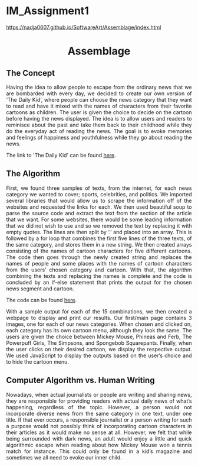 # IM_Assignment1

https://nadja0607.github.io/SoftwareArt/Assemblage/index.html

<h1 align="center">Assemblage</h1>

<h2>The Concept</h2>

<p align="justify"> Having the idea to allow people to escape from the ordinary news that we are bombarded with every day, we decided to create our own version of ‘The Daily Kid’, where people can choose the news category that they want to read and have it mixed with the names of characters from their favorite cartoons as children. The user is given the choice to decide on the cartoon before having the news displayed. The idea is to allow users and readers to reminisce about the past and take them back to their childhood while they do the everyday act of reading the news. The goal is to evoke memories and feelings of happiness and youthfulness while they go about reading the news.</p> 

The link to 'The Daily Kid' can be found [here](https://nadja0607.github.io/SoftwareArt/Assemblage/index.html).

<h2>The Algorithm</h2>

<p align="justify">First, we found three samples of texts, from the internet, for each news category we wanted to cover; sports, celebrities, and politics. We imported several libraries that would allow us to scrape the information off of the websites and requested the links for each. We then used beautiful soup to parse the source code and extract the text from the section of the article that we want. For some websites, there would be some leading information that we did not wish to use and so we removed the text by replacing it with empty quotes. The lines are then split by ‘.’ and placed into an array. This is followed by a for loop that combines the first five lines of the three texts, of the same category, and stores them in a new string. We then created arrays consisting of the names of cartoon characters for five different cartoons. The code then goes through the newly created string and replaces the names of people and some places with the names of cartoon characters from the users’ chosen category and cartoon. With that, the algorithm combining the texts and replacing the names is complete and the code is concluded by an if-else statement that prints the output for the chosen news segment and cartoon.</p> 

The code can be found [here](https://colab.research.google.com/drive/10cxXTuh4eaB0RbM2YLhGDCy4PX-hQNW7?usp=sharing).

<p align="justify">With a sample output for each of the 15 combinations, we then created a webpage to display and print our results. Our first/main page contains 3 images, one for each of our news categories. When chosen and clicked on, each category has its own cartoon menu, although they look the same. The users are given the choice between Mickey Mouse, Phineas and Ferb, The Powerpuff Girls, The Simpsons, and Spongebob Squarepants. Finally, when the user clicks on their desired cartoon, we display the respective output. We used JavaScript to display the outputs based on the user’s choice and to hide the cartoon menu.</p>

<h2>Computer Algorithm vs. Human Writing</h2>

<p align="justify">Nowadays, when actual journalists or people are writing and sharing news, they are responsible for providing readers with actual daily news of what’s happening, regardless of the topic. However, a person would not incorporate diverse news from the same category in one text, under one title. If that ever occurs, a responsible journalist or a person writing for such a purpose would not possibly think of incorporating cartoon characters in their articles as it would make no sense at all. However, we felt that while being surrounded with dark news, an adult would enjoy a little and quick algorithmic escape when reading about how Mickey Mouse won a tennis match for instance. This could only be found in a kid’s magazine and sometimes we all need to evoke our inner child.</p>



